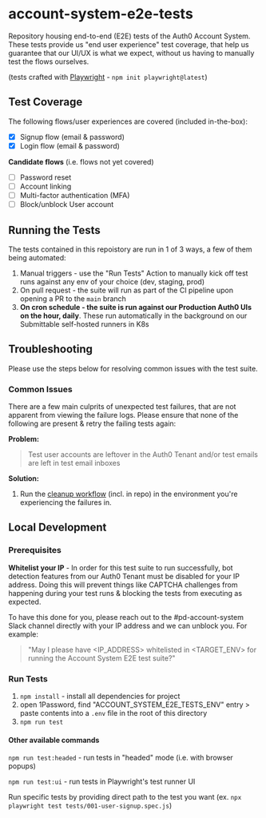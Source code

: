# account-system-e2e-tests
Repository housing end-to-end (E2E) tests of the Auth0 Account System. These tests provide us "end user experience" test coverage, that help us guarantee that our UI/UX is what we expect, without us having to manually test the flows ourselves.

(tests crafted with [Playwright](https://playwright.dev/docs/intro) - `npm init playwright@latest`)

## Test Coverage
The following flows/user experiences are covered (included in-the-box):
- [x] Signup flow (email & password)
- [x] Login flow (email & password)

**Candidate flows** (i.e. flows not yet covered)
- [ ] Password reset
- [ ] Account linking
- [ ] Multi-factor authentication (MFA)
- [ ] Block/unblock User account

## Running the Tests
The tests contained in this repoistory are run in 1 of 3 ways, a few of them being automated:

1. Manual triggers - use the "Run Tests" Action to manually kick off test runs against any env of your choice (dev, staging, prod)
2. On pull request - the suite will run as part of the CI pipeline upon opening a PR to the `main` branch
3. **On cron schedule - the suite is run against our Production Auth0 UIs on the hour, daily**. These run automatically in the background on our Submittable self-hosted runners in K8s 

## Troubleshooting
Please use the steps below for resolving common issues with the test suite.

### Common Issues
There are a few main culprits of unexpected test failures, that are not apparent from viewing the failure logs. Please ensure that none of the following are present & retry the failing tests again:


**Problem:**
> Test user accounts are leftover in the Auth0 Tenant and/or test emails are left in test email inboxes

**Solution:** 
1. Run the [cleanup workflow](https://github.com/submittable/account-system-e2e-tests/actions/workflows/run_cleanup.yml) (incl. in repo) in the environment you're experiencing the failures in. 


## Local Development
### Prerequisites
**Whitelist your IP** - In order for this test suite to run successfully, bot detection features from our Auth0 Tenant must be disabled for your IP address. Doing this will prevent things like CAPTCHA challenges from happening during your test runs & blocking the tests from executing as expected. 

To have this done for you, please reach out to the #pd-account-system Slack channel directly with your IP address and we can unblock you. For example:
> "May I please have <IP_ADDRESS> whitelisted in <TARGET_ENV> for running the Account System E2E test suite?"

### Run Tests
1. `npm install` - install all dependencies for project
2. open 1Password, find "ACCOUNT_SYSTEM_E2E_TESTS_ENV" entry > paste contents into a `.env` file in the root of this directory
3. `npm run test`

#### Other available commands
`npm run test:headed` - run tests in "headed" mode (i.e. with browser popups)

`npm run test:ui` - run tests in Playwright's test runner UI

Run specific tests by providing direct path to the test you want (ex. `npx playwright test tests/001-user-signup.spec.js`)
